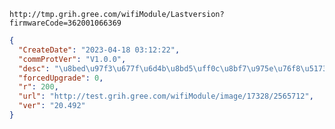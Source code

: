 `http://tmp.grih.gree.com/wifiModule/Lastversion?firmwareCode=362001066369`

```json
{
  "CreateDate": "2023-04-18 03:12:22",
  "commProtVer": "V1.0.0",
  "desc": "\u8bed\u97f3\u677f\u6d4b\u8bd5\uff0c\u8bf7\u975e\u76f8\u5173\u4eba\u5458\u4e0d\u8981\u66f4\u65b0!\u8c22\u8c22\uff01\r\n",
  "forcedUpgrade": 0,
  "r": 200,
  "url": "http://test.grih.gree.com/wifiModule/image/17328/2565712",
  "ver": "20.492"
}
```